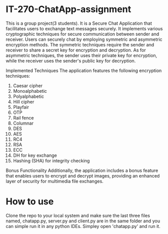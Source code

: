 # IT-270-ChatApp-assignment

This is a group project(3 students). It is a Secure Chat Application that facilitates users to exchange text messages securely. 
It implements various cryptographic techniques for secure communication between sender and receiver. 
Users can securely chat by employing symmetric and asymmetric encryption methods. 
The symmetric techniques require the sender and receiver to share a secret key for encryption and decryption. 
As for asymmetric techniques, the sender uses their private key for encryption, while the receiver uses the sender's public key for decryption.

Implemented Techniques
The application features the following encryption techniques:
1.	Caesar cipher
2.	Monoalphabetic
3.	Polyalphabetic
4.	Hill cipher
5.	Playfair
6.	OTP
7.	Rail fence
8.	Columnar
9.	DES
10.	AES
11.	RC4
12.	RSA
13.	ECC
14.	DH for key exchange
15.	Hashing (SHA) for integrity checking

Bonus Functionality
Additionally, the application includes a bonus feature that enables users to encrypt and decrypt images, 
providing an enhanced layer of security for multimedia file exchanges.

# How to use

Clone the repo to your local system and make sure the last three files named, chatapp.py, server.py and client.py are in the same folder and 
you can simple run it in any python IDEs. Simpley open 'chatapp.py' and run it.

